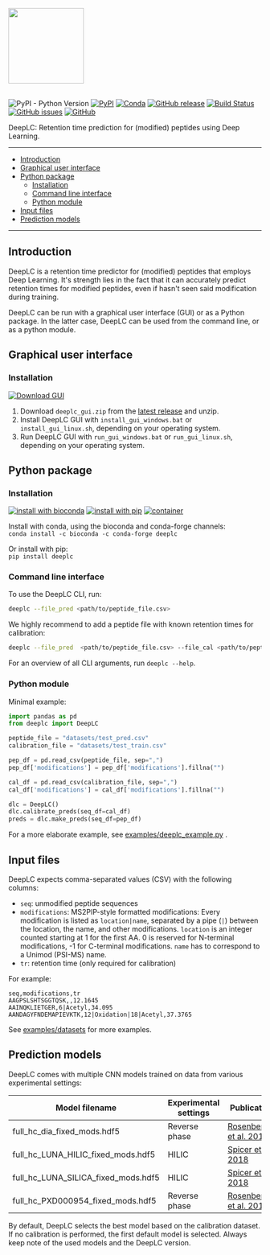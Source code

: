 <img src="https://github.com/compomics/DeepLC/raw/master/img/deeplc_logo.png"
width="150" height="150" /> <br/><br/>

![PyPI - Python Version](https://img.shields.io/pypi/pyversions/deeplc?style=flat-square)
[![PyPI](https://img.shields.io/pypi/v/deeplc?style=flat-square)](https://pypi.org/project/deeplc/)
[![Conda](https://img.shields.io/conda/vn/bioconda/deeplc?style=flat-square)](https://bioconda.github.io/recipes/deeplc/README.html)
[![GitHub release](https://img.shields.io/github/v/release/compomics/DeepLC?include_prereleases&style=flat-square)](https://github.com/compomics/DeepLC/releases/latest/)
[![Build Status](https://img.shields.io/github/workflow/status/compomics/DeepLC/Python%20package%20test?style=flat-square)](https://github.com/compomics/DeepLC/actions?query=workflow%3A%22Python+package+test%22)
[![GitHub issues](https://img.shields.io/github/issues/compomics/DeepLC?style=flat-square)](https://github.com/compomics/DeepLC/issues)
[![GitHub](https://img.shields.io/github/license/compomics/DeepLC.svg?style=flat-square)](https://www.apache.org/licenses/LICENSE-2.0)

DeepLC: Retention time prediction for (modified) peptides using Deep Learning.

---

- [Introduction](#introduction)
- [Graphical user interface](#graphical-user-interface)
- [Python package](#python-package)
  - [Installation](#installation)
  - [Command line interface](#command-line-interface)
  - [Python module](#python-module)
- [Input files](#input-files)
- [Prediction models](#prediction-models)

---

## Introduction

DeepLC is a retention time predictor for (modified) peptides that employs Deep
Learning. It's strength lies in the fact that it can accurately predict
retention times for modified peptides, even if hasn't seen said modification
during training.

DeepLC can be run with a graphical user interface (GUI) or as a Python package.
In the latter case, DeepLC can be used from the command line, or as a python
module.

## Graphical user interface
### Installation

[![Download GUI](https://img.shields.io/badge/download-GUI-green?style=flat-square)](https://github.com/compomics/DeepLC/releases/latest/)

1. Download `deeplc_gui.zip` from the
[latest release](https://github.com/compomics/DeepLC/releases/latest/) and
unzip.
2. Install DeepLC GUI with `install_gui_windows.bat` or `install_gui_linux.sh`,
depending on your operating system.
3. Run DeepLC GUI with `run_gui_windows.bat` or `run_gui_linux.sh`, depending on
your operating system.


## Python package

### Installation

[![install with bioconda](https://img.shields.io/badge/install%20with-bioconda-brightgreen.svg?style=flat-square)](http://bioconda.github.io/recipes/deeplc/README.html)
[![install with pip](https://img.shields.io/badge/install%20with-pip-blue.svg?style=flat-square)](http://bioconda.github.io/recipes/deeplc/README.html)
[![container](https://img.shields.io/badge/pull&nbsp;docker-biocontainers-green?style=flat-square)](https://quay.io/repository/biocontainers/deeplc)

Install with conda, using the bioconda and conda-forge channels:  
`conda install -c bioconda -c conda-forge deeplc`

Or install with pip:  
`pip install deeplc`

### Command line interface

To use the DeepLC CLI, run:

```sh
deeplc --file_pred <path/to/peptide_file.csv>
```

We highly recommend to add a peptide file with known retention times for
calibration:

```sh
deeplc --file_pred  <path/to/peptide_file.csv> --file_cal <path/to/peptide_file_with_tr.csv>
```

For an overview of all CLI arguments, run `deeplc --help`.

### Python module

Minimal example:

```python
import pandas as pd
from deeplc import DeepLC

peptide_file = "datasets/test_pred.csv"
calibration_file = "datasets/test_train.csv"

pep_df = pd.read_csv(peptide_file, sep=",")
pep_df['modifications'] = pep_df['modifications'].fillna("")

cal_df = pd.read_csv(calibration_file, sep=",")
cal_df['modifications'] = cal_df['modifications'].fillna("")

dlc = DeepLC()
dlc.calibrate_preds(seq_df=cal_df)
preds = dlc.make_preds(seq_df=pep_df)
```

For a more elaborate example, see
[examples/deeplc_example.py](https://github.com/compomics/DeepLC/blob/master/examples/deeplc_example.py)
.

## Input files

DeepLC expects comma-separated values (CSV) with the following columns:

- `seq`: unmodified peptide sequences
- `modifications`: MS2PIP-style formatted modifications: Every modification is
  listed as `location|name`, separated by a pipe (`|`) between the location, the
  name, and other modifications. `location` is an integer counted starting at 1
  for the first AA. 0 is reserved for N-terminal modifications, -1 for
  C-terminal modifications. `name` has to correspond to a Unimod (PSI-MS) name.
- `tr`: retention time (only required for calibration)

For example:

```csv
seq,modifications,tr
AAGPSLSHTSGGTQSK,,12.1645
AAINQKLIETGER,6|Acetyl,34.095
AANDAGYFNDEMAPIEVKTK,12|Oxidation|18|Acetyl,37.3765
```

See
[examples/datasets](https://github.com/compomics/DeepLC/tree/master/examples/datasets)
for more examples.

## Prediction models

DeepLC comes with multiple CNN models trained on data from various experimental
settings:

| Model filename | Experimental settings | Publication |
| - | - | - |
| full_hc_dia_fixed_mods.hdf5 | Reverse phase | [Rosenberger et al. 2014](https://doi.org/10.1038/sdata.2014.31) |
| full_hc_LUNA_HILIC_fixed_mods.hdf5 | HILIC | [Spicer et al. 2018](https://doi.org/10.1016/j.chroma.2017.12.046) |
| full_hc_LUNA_SILICA_fixed_mods.hdf5 | HILIC | [Spicer et al. 2018](https://doi.org/10.1016/j.chroma.2017.12.046) |
| full_hc_PXD000954_fixed_mods.hdf5 | Reverse phase | [Rosenberger et al. 2014](https://doi.org/10.1038/sdata.2014.31) |

By default, DeepLC selects the best model based on the calibration dataset. If
no calibration is performed, the first default model is selected. Always keep
note of the used models and the DeepLC version.
